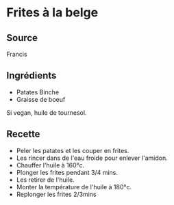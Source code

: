 # Frites à la belge
## Source

Francis

## Ingrédients

- Patates Binche
- Graisse de boeuf

Si vegan, huile de tournesol.

## Recette

- Peler les patates et les couper en frites.
- Les rincer dans de l'eau froide pour enlever l'amidon.
- Chauffer l'huile à 160°c.
- Plonger les frites pendant 3/4 mins.
- Les retirer de l'huile.
- Monter la température de l'huile à 180°c.
- Replonger les frites 2/3mins


